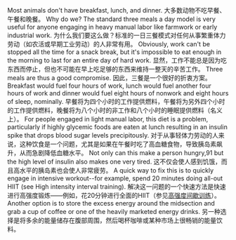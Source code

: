 Most  animals  don't  have  breakfast,  lunch,  and  dinner. 
大多数动物不吃早餐、午餐和晚餐。
Why  do  we?  The standard  three  meals  a  day  model  is  very  useful  for  anyone  engaging  in  heavy manual  labor  like  farmwork  or  early  industrial  work. 
为什么我们要这么做？标准的一日三餐模式对任何从事繁重体力劳动（如农活或早期工业劳动）的人非常有用。
Obviously,  work  can't  be stopped  all  the  time  for  a  snack  break,  but  it's  impossible  to  eat  enough  in  the morning  to  last  for  an  entire  day  of  hard  work. 
显然，工作不能总是因为吃东西而停止，但也不可能在早上吃足够的东西来维持一整天的辛苦工作。
Three  meals  are  thus  a  good compromise. 
因此，三餐是一个很好的折衷方案。
Breakfast would fuel four hours of work, lunch would fuel another four  hours  of  work  and  dinner  would  fuel  eight  hours  of  nonwork  and  eight hours of sleep, nominally. 
早餐将为四个小时的工作提供燃料，午餐将为另外四个小时的工作提供燃料，晚餐将为八个小时的非工作和八个小时的睡眠提供燃料（名义上）。
For people engaged in light manual labor, this diet is a problem, particularly if highly glycemic foods are eaten at lunch resulting in an insulin spike that drops blood sugar levels precipitously. 
对于从事轻体力劳动的人来说，这种饮食是一个问题，尤其是如果在午餐时吃了高血糖食物，导致胰岛素飙升，从而急剧降低血糖水平。
Not only can this make a  person  hungry,91  but  the  high  level  of  insulin  also  makes  one  very  tired. 
这不仅会使人感到饥饿，而且高水平的胰岛素也会使人非常疲劳。
A quick  way  to  fix  this  is  to  quickly  engage  in  intensive  workout--for  example, spend  20  minutes  doing  all-out  HIIT  (see  High  intensity  interval  training). 
解决这一问题的一个快速方法是快速进行高强度锻炼——例如，花20分钟进行全面的HIIT（参见[高强度间歇训练]()）。
Another  option  is  to  store  the  excess  energy  around  the  midsection  and  grab  a cup of coffee or one of the heavily marketed energy drinks.
另一种选择是将多余的能量储存在腹部周围，然后喝杯咖啡或某种市场上很畅销的能量饮料。